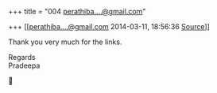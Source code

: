 +++
title = "004 perathiba....@gmail.com"

+++
[[perathiba....@gmail.com	2014-03-11, 18:56:36 [Source](https://groups.google.com/g/samskrita/c/-czhLVoF21g)]]



Thank you very much for the links.  
  
Regards  
Pradeepa



